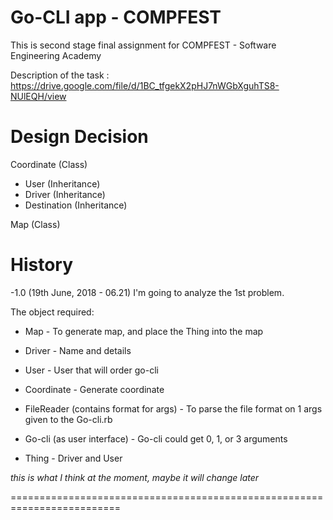 # Go-CLI app - COMPFEST
This is second stage final assignment for COMPFEST - Software Engineering Academy

Description of the task : https://drive.google.com/file/d/1BC_tfgekX2pHJ7nWGbXguhTS8-NUlEQH/view

# Design Decision

Coordinate (Class)
- User (Inheritance)
- Driver (Inheritance)
- Destination (Inheritance)

Map (Class)

  

# History

-1.0 (19th June, 2018 - 06.21)
I'm going to analyze the 1st problem.

The object required:
- Map - 
  To generate map, and place the Thing into the map
  
- Driver - 
  Name and details

- User - 
  User that will order go-cli
  
- Coordinate - 
  Generate coordinate

- FileReader (contains format for args) - 
  To parse the file format on 1 args given to the Go-cli.rb
  
- Go-cli (as user interface) - 
  Go-cli could get 0, 1, or 3 arguments
  
- Thing - 
  Driver and User

*this is what I think at the moment, maybe it will change later*

=========================================================================
